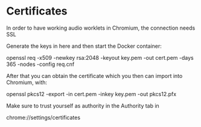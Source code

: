 Certificates
============

In order to have working audio worklets in Chromium, the connection needs SSL

Generate the keys in here and then start the Docker container:

openssl req -x509 -newkey rsa:2048 -keyout key.pem -out cert.pem -days 365 -nodes -config req.cnf

After that you can obtain the certificate which you then can import into Chromium, with:

openssl pkcs12 -export -in cert.pem -inkey key.pem -out pkcs12.pfx

Make sure to trust yourself as authority in the Authority tab in

chrome://settings/certificates
